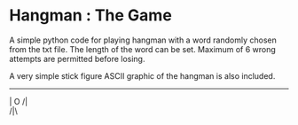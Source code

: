 # Hangman : The Game

A simple python code for playing hangman with a word randomly chosen from the txt file. The length of the word can be set. Maximum of 6 wrong attempts are permitted before losing.

A very simple stick figure ASCII graphic of the hangman is also included.



_______
   |
   O
  /|\
  /|\
